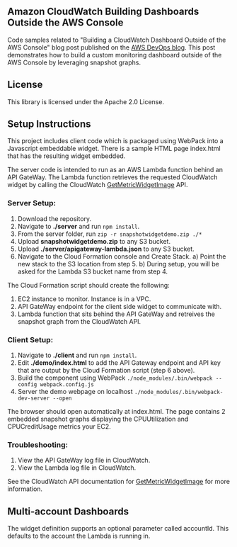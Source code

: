 ## Amazon CloudWatch Building Dashboards Outside the AWS Console

Code samples related to "Building a CloudWatch Dashboard Outside of the AWS Console" blog post published on the [AWS DevOps blog](https://aws.amazon.com/blogs/devops/building-an-amazon-cloudwatch-dashboard-outside-of-the-aws-management-console/). This post demonstrates how to build a custom monitoring dashboard outside of the AWS Console by leveraging snapshot graphs.

## License

This library is licensed under the Apache 2.0 License. 

## Setup Instructions

This project includes client code which is packaged using WebPack into a Javascript embeddable widget. There is a sample HTML page index.html that has the resulting widget embedded. 

The server code is intended to run as an AWS Lambda function behind an API GateWay. The Lambda function retrieves the requested CloudWatch widget by calling the CloudWatch [GetMetricWidgetImage](https://docs.aws.amazon.com/AmazonCloudWatch/latest/APIReference/API_GetMetricWidgetImage.html) API.  

### Server Setup: 

1. Download the repository. 
2. Navigate to **./server** and run `npm install`. 
3. From the server folder, run `zip -r snapshotwidgetdemo.zip ./*`
4. Upload **snapshotwidgetdemo.zip** to any S3 bucket. 
5. Upload **./server/apigateway-lambda.json** to any S3 bucket. 
6. Navigate to the Cloud Formation console and Create Stack. 
        a) Point the new stack to the S3 location from step 5. 
        b) During setup, you will be asked for the Lambda S3 bucket name from step 4.

The Cloud Formation script should create the following:
1. EC2 instance to monitor. Instance is in a VPC. 
2. API GateWay endpoint for the client side widget to communicate with. 
3. Lambda function that sits behind the API GateWay and retreives the snapshot graph from the CloudWatch API.

### Client Setup:

1. Navigate to **./client** and run `npm install`.
2. Edit **./demo/index.html** to add the API Gateway endpoint and API key that are output by the Cloud Formation script (step 6 above).
3. Build the component using WebPack `./node_modules/.bin/webpack --config webpack.config.js`
4. Server the demo webpage on localhost `./node_modules/.bin/webpack-dev-server --open`

The browser should open automatically at index.html. The page contains 2 embedded snapshot graphs displaying the CPUUtilization and CPUCreditUsage metrics your EC2. 

### Troubleshooting:

1. View the API GateWay log file in CloudWatch. 
2. View the Lambda log file in CloudWatch. 

See the CloudWatch API documentation for [GetMetricWidgetImage](https://docs.aws.amazon.com/AmazonCloudWatch/latest/APIReference/API_GetMetricWidgetImage.html) for more information.


## Multi-account Dashboards

The widget definition supports an optional parameter called accountId. This defaults to the account the Lambda is running in. 


